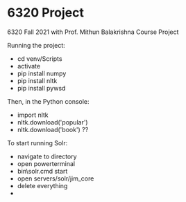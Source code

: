 # 6320 Project
6320 Fall 2021 with Prof. Mithun Balakrishna Course Project

Running the project:
* cd venv/Scripts
* activate
* pip install numpy
* pip install nltk
* pip install pywsd

Then, in the Python console:
* import nltk
* nltk.download('popular')
* nltk.download('book')  ??

To start running Solr:
* navigate to directory
* open powerterminal
* bin\solr.cmd start
* open servers/solr/jim_core
* delete everything
* 